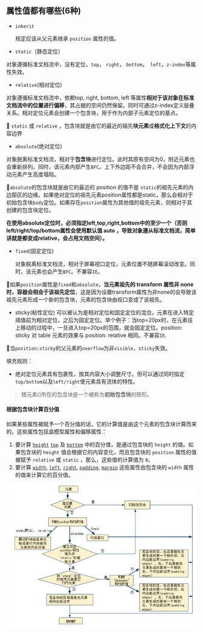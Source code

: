 ## 属性值都有哪些(6种)
- `inherit`

  规定应该从父元素继承 `position` 属性的值。

- `static`（静态定位）

对象遵循标准文档流中，没有定位，`top`， `right`， `bottom`，` left`，`z-index`等属性失效。


- `relative`(相对定位)

对象遵循标准文档流中，依赖top, right, bottom, left 等属性**相对于该对象在标准文档流中的位置进行偏移**，其占据的空间仍然保留。同时可通过z-index定义层叠关系。相对定位元素会创建一个包含块，用于作为内部子元素定位的基点。

💛 `static` 或 `relative` ，包含块就是由它的最近的祖先**块元素**或**格式化上下文**的内容边界

- `absolute`(绝对定位)

对象脱离标准文档流，相对于**包含块**进行定位。此时其原有空间为0，附近元素也会重新排列。同时，该元素内部产生`BFC`。上下外边距不会合并，不会因为内部浮动元素产生高度塌陷。

💛`absolute`的包含块就是由它的最近的 position 的值不是 `static`的祖先元素的内边距区的边缘。如果绝对定位的祖先元素position属性都是static，那么会相对于初始包含块`body`定位。如果存在`position`属性为其他值的祖先元素，则相对于其创建的包含块定位。

**在使用absolute定位时，必须指定left,top,right,bottom中的至少一个（否则left/right/top/bottom属性会使用默认值 auto ，导致对象遵从标准文档流，简单讲就是都变成relative，会占用文档空间）。**

- `fixed`(固定定位)

  对象脱离标准文档流，相对于屏幕视口定位，元素位置不随屏幕滚动改变。同时，该元素也会产生`BFC`。不兼容`IE`。

💛如果`position`属性是`fixed`和`absolute`，**当元素祖先的 transform  属性非 none 时，容器会相会于该祖先定位**，这是因为设置transform属性为非none的会导致该祖先元素形成一个新的包含块，元素的包含块由视口变成了该祖先。

- sticky(粘性定位)
可以被认为是相对定位和固定定位的混合。元素在进入特定阈值前为相对定位，之后为固定定位。举个例子：当top=20px时，在元素往上移动的过程中，一旦进入top=20px的范围，就会固定定位。position: sticky 对 table 元素的效果与 position: relative 相同。不兼容`IE`.

💛当`position:sticky`的父元素的`overflow`为非`visible`，`sticky`失效。


填充规则：

- 绝对定位元素具有包裹性，按其内容大小调整尺寸。但可以通过同时指定`top/bottom`以及`left/right`使元素具有流体的特性。 

>  根元素(<html>)所在的包含块是一个被称为**初始包含块**的矩形。

#### 根据包含块计算百分值

如果某些属性被赋予一个百分值的话，它的计算值是由这个元素的包含块计算而来的。这些属性包括盒模型属性和偏移属性：

1. 要计算 [`height`](https://developer.mozilla.org/zh-CN/docs/Web/CSS/height) [`top`](https://developer.mozilla.org/zh-CN/docs/Web/CSS/top) 及 [`bottom`](https://developer.mozilla.org/zh-CN/docs/Web/CSS/bottom) 中的百分值，是通过包含块的 `height` 的值。如果包含块的 `height` 值会根据它的内容变化，而且包含块的 `position` 属性的值被赋予 `relative` 或 `static` ，那么，这些值的计算值为 `0`。
2. 要计算 [`width`](https://developer.mozilla.org/zh-CN/docs/Web/CSS/width), [`left`](https://developer.mozilla.org/zh-CN/docs/Web/CSS/left), [`right`](https://developer.mozilla.org/zh-CN/docs/Web/CSS/right), [`padding`](https://developer.mozilla.org/zh-CN/docs/Web/CSS/padding), [`margin`](https://developer.mozilla.org/zh-CN/docs/Web/CSS/margin) 这些属性由包含块的 `width` 属性的值来计算它的百分值。



![image](images/bbcdaa41c5d4338434c3dfc2e5b5c47f_articlex.png)

